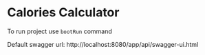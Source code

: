 # Calories Calculator

To run project use `bootRun` command

Default swagger url: 
http://localhost:8080/app/api/swagger-ui.html